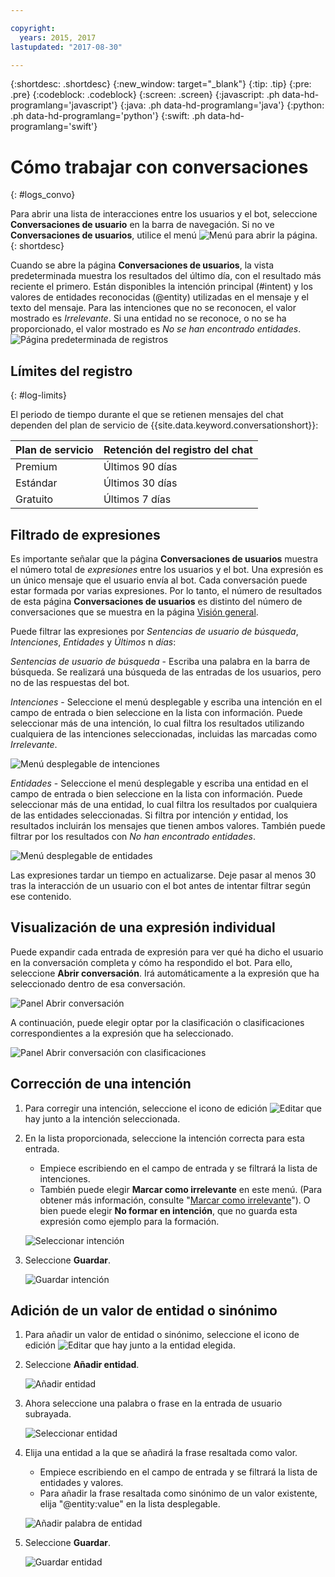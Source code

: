 ```yaml
---

copyright:
  years: 2015, 2017
lastupdated: "2017-08-30"

---
```


{:shortdesc: .shortdesc}
{:new_window: target="_blank"}
{:tip: .tip}
{:pre: .pre}
{:codeblock: .codeblock}
{:screen: .screen}
{:javascript: .ph data-hd-programlang='javascript'}
{:java: .ph data-hd-programlang='java'}
{:python: .ph data-hd-programlang='python'}
{:swift: .ph data-hd-programlang='swift'}

# Cómo trabajar con conversaciones
{: #logs_convo}

Para abrir una lista de interacciones entre los usuarios y el bot, seleccione **Conversaciones de usuario** en la barra de navegación. Si no ve **Conversaciones de usuarios**, utilice el menú ![Menú](images/Menu_16.png) para abrir la página.
{: shortdesc}

Cuando se abre la página **Conversaciones de usuarios**, la vista predeterminada muestra los resultados del último día, con el resultado más reciente el primero. Están disponibles la intención principal (#intent) y los valores de entidades reconocidas (@entity) utilizadas en el mensaje y el texto del mensaje. Para las intenciones que no se reconocen, el valor mostrado es *Irrelevante*. Si una entidad no se reconoce, o no se ha proporcionado, el valor mostrado es *No se han encontrado entidades*. ![Página predeterminada de registros](images/logs_page1.png)

## Límites del registro
{: #log-limits}

El periodo de tiempo durante el que se retienen mensajes del chat dependen del plan de servicio de {{site.data.keyword.conversationshort}}:

  Plan de servicio                         | Retención del registro del chat
  ------------------------------------ | ------------------------------------
  Premium                              | Últimos 90 días
  Estándar                             | Últimos 30 días
  Gratuito                                 | Últimos 7 días

## Filtrado de expresiones

Es importante señalar que la página **Conversaciones de usuarios** muestra el número total de *expresiones* entre los usuarios y el bot. Una expresión es un único mensaje que el usuario envía al bot. Cada conversación puede estar formada por varias expresiones. Por lo tanto, el número de resultados de esta página **Conversaciones de usuarios** es distinto del número de conversaciones que se muestra en la página [Visión general](logs_oview.html).

Puede filtrar las expresiones por *Sentencias de usuario de búsqueda*, *Intenciones*, *Entidades* y *Últimos* n *días*:

*Sentencias de usuario de búsqueda* - Escriba una palabra en la barra de búsqueda. Se realizará una búsqueda de las entradas de los usuarios, pero no de las respuestas del bot.

*Intenciones* - Seleccione el menú desplegable y escriba una intención en el campo de entrada o bien seleccione en la lista con información. Puede seleccionar más de una intención, lo cual filtra los resultados utilizando cualquiera de las intenciones seleccionadas, incluidas las marcadas como *Irrelevante*.

![Menú desplegable de intenciones](images/intents_filter.png)

*Entidades* - Seleccione el menú desplegable y escriba una entidad en el campo de entrada o bien seleccione en la lista con información. Puede seleccionar más de una entidad, lo cual filtra los resultados por cualquiera de las entidades seleccionadas. Si filtra por intención *y* entidad, los resultados incluirán los mensajes que tienen ambos valores. También puede filtrar por los resultados con *No han encontrado entidades*.

![Menú desplegable de entidades](images/entities_filter.png)

Las expresiones tardar un tiempo en actualizarse. Deje pasar al menos 30 tras la interacción de un usuario con el bot antes de intentar filtrar según ese contenido.

## Visualización de una expresión individual
Puede expandir cada entrada de expresión para ver qué ha dicho el usuario en la conversación completa y cómo ha respondido el bot. Para ello, seleccione **Abrir conversación**. Irá automáticamente a la expresión que ha seleccionado dentro de esa conversación.

![Panel Abrir conversación](images/open_convo.png)

A continuación, puede elegir optar por la clasificación o clasificaciones correspondientes a la expresión que ha seleccionado.

![Panel Abrir conversación con clasificaciones](images/open_convo_classes.png)

## Corrección de una intención

1.  Para corregir una intención, seleccione el icono de edición ![Editar](images/edit_icon.png) que hay junto a la intención seleccionada.
1.  En la lista proporcionada, seleccione la intención correcta para esta entrada.
    - Empiece escribiendo en el campo de entrada y se filtrará la lista de intenciones.
    - También puede elegir **Marcar como irrelevante** en este menú. (Para obtener más información, consulte "[Marcar como irrelevante](intents.html#mark-irrelevant)"). O bien puede elegir **No formar en intención**, que no guarda esta expresión como ejemplo para la formación.

    ![Seleccionar intención](images/select_intent.png)
1.  Seleccione **Guardar**.

    ![Guardar intención](images/save_intent.png)

## Adición de un valor de entidad o sinónimo

1.  Para añadir un valor de entidad o sinónimo, seleccione el icono de edición ![Editar](images/edit_icon.png) que hay junto a la entidad elegida.
1.  Seleccione **Añadir entidad**.

    ![Añadir entidad](images/add_entity.png)
1.  Ahora seleccione una palabra o frase en la entrada de usuario subrayada.

    ![Seleccionar entidad](images/select_entity.png)
1.  Elija una entidad a la que se añadirá la frase resaltada como valor.
    - Empiece escribiendo en el campo de entrada y se filtrará la lista de entidades y valores.
    - Para añadir la frase resaltada como sinónimo de un valor existente, elija "@entity:value" en la lista desplegable.

    ![Añadir palabra de entidad](images/add_entity_word.png)
1.  Seleccione **Guardar**.

    ![Guardar entidad](images/add_entity_save.png)
